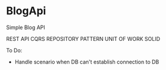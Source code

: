 # BlogApi
Simple Blog API

REST API
CQRS
REPOSITORY PATTERN
UNIT OF WORK
SOLID


To Do:

- Handle scenario when DB can't establish connection to DB